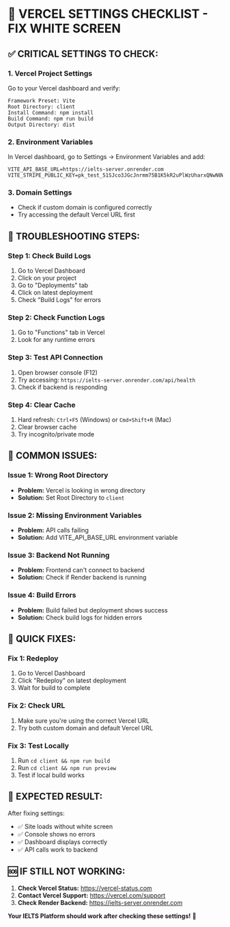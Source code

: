 # 🚨 VERCEL SETTINGS CHECKLIST - FIX WHITE SCREEN

## ✅ **CRITICAL SETTINGS TO CHECK:**

### 1. **Vercel Project Settings**

Go to your Vercel dashboard and verify:

```
Framework Preset: Vite
Root Directory: client
Install Command: npm install
Build Command: npm run build
Output Directory: dist
```

### 2. **Environment Variables**

In Vercel dashboard, go to Settings → Environment Variables and add:

```
VITE_API_BASE_URL=https://ielts-server.onrender.com
VITE_STRIPE_PUBLIC_KEY=pk_test_51SJco3JGcJnrmm75B1K5kR2uPlWzUharxQNwN0WxsW6VE5LAf59RwBUPcv7hkiSVGOTnvbzPbZVtvUiq3Jw78v5400AccSRVpR
```

### 3. **Domain Settings**

- Check if custom domain is configured correctly
- Try accessing the default Vercel URL first

## 🔧 **TROUBLESHOOTING STEPS:**

### Step 1: Check Build Logs

1. Go to Vercel Dashboard
2. Click on your project
3. Go to "Deployments" tab
4. Click on latest deployment
5. Check "Build Logs" for errors

### Step 2: Check Function Logs

1. Go to "Functions" tab in Vercel
2. Look for any runtime errors

### Step 3: Test API Connection

1. Open browser console (F12)
2. Try accessing: `https://ielts-server.onrender.com/api/health`
3. Check if backend is responding

### Step 4: Clear Cache

1. Hard refresh: `Ctrl+F5` (Windows) or `Cmd+Shift+R` (Mac)
2. Clear browser cache
3. Try incognito/private mode

## 🚨 **COMMON ISSUES:**

### Issue 1: Wrong Root Directory

- **Problem:** Vercel is looking in wrong directory
- **Solution:** Set Root Directory to `client`

### Issue 2: Missing Environment Variables

- **Problem:** API calls failing
- **Solution:** Add VITE_API_BASE_URL environment variable

### Issue 3: Backend Not Running

- **Problem:** Frontend can't connect to backend
- **Solution:** Check if Render backend is running

### Issue 4: Build Errors

- **Problem:** Build failed but deployment shows success
- **Solution:** Check build logs for hidden errors

## 🎯 **QUICK FIXES:**

### Fix 1: Redeploy

1. Go to Vercel Dashboard
2. Click "Redeploy" on latest deployment
3. Wait for build to complete

### Fix 2: Check URL

1. Make sure you're using the correct Vercel URL
2. Try both custom domain and default Vercel URL

### Fix 3: Test Locally

1. Run `cd client && npm run build`
2. Run `cd client && npm run preview`
3. Test if local build works

## 📱 **EXPECTED RESULT:**

After fixing settings:

- ✅ Site loads without white screen
- ✅ Console shows no errors
- ✅ Dashboard displays correctly
- ✅ API calls work to backend

## 🆘 **IF STILL NOT WORKING:**

1. **Check Vercel Status:** https://vercel-status.com
2. **Contact Vercel Support:** https://vercel.com/support
3. **Check Render Backend:** https://ielts-server.onrender.com

**Your IELTS Platform should work after checking these settings!** 🚀
